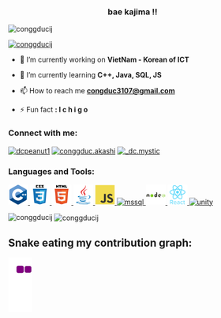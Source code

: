 
<h3 align="center">bae kajima !!</h3>

<p align="left"> <img src="https://komarev.com/ghpvc/?username=conggducij&label=Profile%20views&color=0e75b6&style=flat" alt="conggducij" /> </p>

<p align="left"> <a href="https://github.com/ryo-ma/github-profile-trophy"><img src="https://github-profile-trophy.vercel.app/?username=conggducij" alt="conggducij" /></a> </p>

- 🔭 I’m currently working on **VietNam - Korean of ICT**

- 🌱 I’m currently learning **C++, Java, SQL, JS**

- 📫 How to reach me **congduc3107@gmail.com**

- ⚡ Fun fact **: I c h i g o**

<h3 align="left">Connect with me:</h3>
<p align="left">
<a href="https://twitter.com/dcpeanut1" target="blank"><img align="center" src="https://raw.githubusercontent.com/rahuldkjain/github-profile-readme-generator/master/src/images/icons/Social/twitter.svg" alt="dcpeanut1" height="30" width="40" /></a>
<a href="https://fb.com/conggduc.akashi" target="blank"><img align="center" src="https://raw.githubusercontent.com/rahuldkjain/github-profile-readme-generator/master/src/images/icons/Social/facebook.svg" alt="conggduc.akashi" height="30" width="40" /></a>
<a href="https://instagram.com/_dc.mystic" target="blank"><img align="center" src="https://raw.githubusercontent.com/rahuldkjain/github-profile-readme-generator/master/src/images/icons/Social/instagram.svg" alt="_dc.mystic" height="30" width="40" /></a>
</p>

<h3 align="left">Languages and Tools:</h3>
<p align="left"> <a href="https://www.w3schools.com/cpp/" target="_blank" rel="noreferrer"> <img src="https://raw.githubusercontent.com/devicons/devicon/master/icons/cplusplus/cplusplus-original.svg" alt="cplusplus" width="40" height="40"/> </a> <a href="https://www.w3schools.com/css/" target="_blank" rel="noreferrer"> <img src="https://raw.githubusercontent.com/devicons/devicon/master/icons/css3/css3-original-wordmark.svg" alt="css3" width="40" height="40"/> </a> <a href="https://www.w3.org/html/" target="_blank" rel="noreferrer"> <img src="https://raw.githubusercontent.com/devicons/devicon/master/icons/html5/html5-original-wordmark.svg" alt="html5" width="40" height="40"/> </a> <a href="https://www.java.com" target="_blank" rel="noreferrer"> <img src="https://raw.githubusercontent.com/devicons/devicon/master/icons/java/java-original.svg" alt="java" width="40" height="40"/> </a> <a href="https://developer.mozilla.org/en-US/docs/Web/JavaScript" target="_blank" rel="noreferrer"> <img src="https://raw.githubusercontent.com/devicons/devicon/master/icons/javascript/javascript-original.svg" alt="javascript" width="40" height="40"/> </a> <a href="https://www.microsoft.com/en-us/sql-server" target="_blank" rel="noreferrer"> <img src="https://www.svgrepo.com/show/303229/microsoft-sql-server-logo.svg" alt="mssql" width="40" height="40"/> </a> <a href="https://nodejs.org" target="_blank" rel="noreferrer"> <img src="https://raw.githubusercontent.com/devicons/devicon/master/icons/nodejs/nodejs-original-wordmark.svg" alt="nodejs" width="40" height="40"/> </a> <a href="https://reactjs.org/" target="_blank" rel="noreferrer"> <img src="https://raw.githubusercontent.com/devicons/devicon/master/icons/react/react-original-wordmark.svg" alt="react" width="40" height="40"/> </a> <a href="https://unity.com/" target="_blank" rel="noreferrer"> <img src="https://www.vectorlogo.zone/logos/unity3d/unity3d-icon.svg" alt="unity" width="40" height="40"/> </a> </p>

<p><img align="left" src="https://github-readme-stats.vercel.app/api/top-langs?username=conggducij&show_icons=true&locale=en&layout=compact" alt="conggducij" /></p>

<p>&nbsp;<img align="center" src="https://github-readme-stats.vercel.app/api?username=conggducij&show_icons=true&locale=en" alt="conggducij" /></p>

## Snake eating my contribution graph:

![snake gif](https://github.com/conggducIJ/conggducIJ/blob/output/github-contribution-grid-snake.gif)
